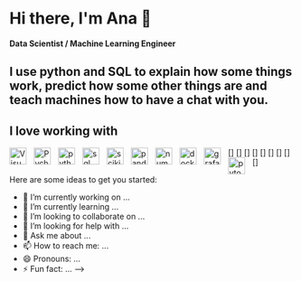 # Hi there, I'm Ana 👋

**Data Scientist / Machine Learning Engineer**

I use python and SQL to explain how some things work, predict how some other things are and teach machines how to have a chat with you.
---
## I love working with
<img align="left" alt="Visual Studio Code" width="30px" src="https://cdn.jsdelivr.net/gh/devicons/devicon/icons/vscode/vscode-original.svg" style="padding-right:10px;" />
[<img align="left" alt="Pycharm" width="30px" src="https://cdn.jsdelivr.net/gh/devicons/devicon@latest/icons/pycharm/pycharm-original.svg" style="padding-right:10px;" />]
[<img align="left" alt="python" width="30px" src="https://cdn.jsdelivr.net/gh/devicons/devicon@latest/icons/python/python-original.svg" style="padding-right:10px;" />]
[<img align="left" alt="sql" width="30px" src="https://cdn.jsdelivr.net/gh/devicons/devicon@latest/icons/postgresql/postgresql-original.svg" style="padding-right:10px;" />]
[<img align="left" alt="scikit-learn" width="30px" src="https://cdn.jsdelivr.net/gh/devicons/devicon@latest/icons/scikitlearn/scikitlearn-original.svg" style="padding-right:10px;" />]
[<img align="left" alt="pandas" width="30px" src="https://cdn.jsdelivr.net/gh/devicons/devicon@latest/icons/pandas/pandas-original.svg" style="padding-right:10px;" />]
[<img align="left" alt="numpy" width="30px" src="https://cdn.jsdelivr.net/gh/devicons/devicon@latest/icons/numpy/numpy-original.svg" style="padding-right:10px;" />]
[<img align="left" alt="docker" width="30px" src="https://cdn.jsdelivr.net/gh/devicons/devicon@latest/icons/docker/docker-original.svg" style="padding-right:10px;" />]
[<img align="left" alt="grafana" width="30px" src="https://cdn.jsdelivr.net/gh/devicons/devicon@latest/icons/grafana/grafana-original.svg" style="padding-right:10px;" />]
[<img align="left" alt="pytorch" width="30px" src="https://cdn.jsdelivr.net/gh/devicons/devicon@latest/icons/pytorch/pytorch-original.svg" style="padding-right:10px;" />]


Here are some ideas to get you started:

- 🔭 I’m currently working on ...
- 🌱 I’m currently learning ...
- 👯 I’m looking to collaborate on ...
- 🤔 I’m looking for help with ...
- 💬 Ask me about ...
- 📫 How to reach me: ...
- 😄 Pronouns: ...
- ⚡ Fun fact: ...
-->
